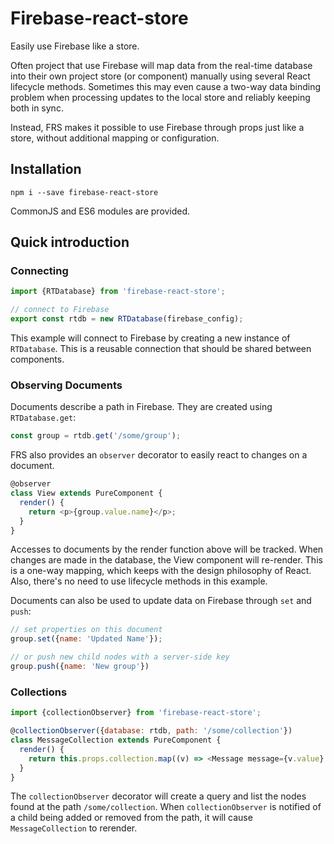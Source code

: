 # Firebase-react-store

Easily use Firebase like a store.

Often project that use Firebase will map data from the real-time
database into their own project store (or component) manually using
several React lifecycle methods.  Sometimes this may even cause a two-way data
binding problem when processing updates to the local store and
reliably keeping both in sync.

Instead, FRS makes it possible to use Firebase through props just like
a store, without additional mapping or configuration.

## Installation

```shell
npm i --save firebase-react-store
```

CommonJS and ES6 modules are provided.

## Quick introduction

### Connecting
```js
import {RTDatabase} from 'firebase-react-store';

// connect to Firebase
export const rtdb = new RTDatabase(firebase_config);
````

This example will connect to Firebase by creating a new instance of
`RTDatabase`. This is a reusable connection that should be shared
between components.

### Observing Documents

Documents describe a path in Firebase. They are created using `RTDatabase.get`:

```js
const group = rtdb.get('/some/group');
```

FRS also provides an `observer` decorator to easily react to changes
on a document.

```js
@observer
class View extends PureComponent {
  render() {
    return <p>{group.value.name}</p>;
  }
}
```

Accesses to documents by the render
function above will be tracked. When changes are made in the database,
the View component will re-render. This is a one-way mapping, which
keeps with the design philosophy of React. Also, there's no need to
use lifecycle methods in this example.

Documents can also be used to update data on Firebase through `set` and `push`:

```js
// set properties on this document
group.set({name: 'Updated Name'});

// or push new child nodes with a server-side key
group.push({name: 'New group'})
```

### Collections

```js
import {collectionObserver} from 'firebase-react-store';

@collectionObserver({database: rtdb, path: '/some/collection'})
class MessageCollection extends PureComponent {
  render() {
    return this.props.collection.map((v) => <Message message={v.value} />);
  }
}
```

The `collectionObserver` decorator will create a query and list the
nodes found at the path `/some/collection`.  When `collectionObserver`
is notified of a child being added or removed from the path, it will
cause `MessageCollection` to rerender.
